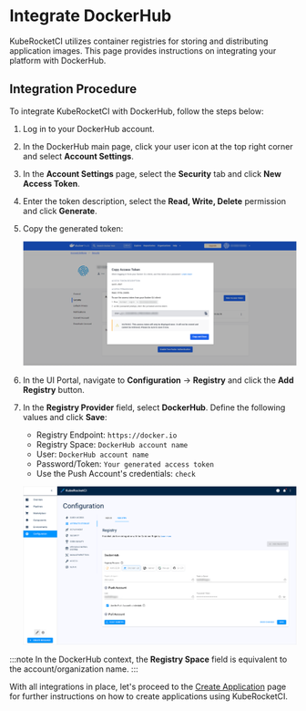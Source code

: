 # Integrate DockerHub

<head>
  <link rel="canonical" href="https://docs.kuberocketci.io/docs/quick-start/integrate-container-registry" />
</head>

KubeRocketCI utilizes container registries for storing and distributing application images. This page provides instructions on integrating your platform with DockerHub.

## Integration Procedure

To integrate KubeRocketCI with DockerHub, follow the steps below:

1. Log in to your DockerHub account.

2. In the DockerHub main page, click your user icon at the top right corner and select **Account Settings**.

3. In the **Account Settings** page, select the **Security** tab and click **New Access Token**.

4. Enter the token description, select the **Read, Write, Delete** permission and click **Generate**.

5. Copy the generated token:

    ![DockerHub token](../assets/quick-start/dockerhub_token.png "DockerHub token")

6. In the UI Portal, navigate to **Configuration** -> **Registry** and click the **Add Registry** button.

7. In the **Registry Provider** field, select **DockerHub**. Define the following values and click **Save**:

    - Registry Endpoint: `https://docker.io`
    - Registry Space: `DockerHub account name`
    - User: `DockerHub account name`
    - Password/Token: `Your generated access token`
    - Use the Push Account's credentials: `check`

    ![DockerHub integration](../assets/quick-start/integrate_docker.png "DockerHub integration")

:::note
  In the DockerHub context, the **Registry Space** field is equivalent to the account/organization name.
:::

With all integrations in place, let's proceed to the [Create Application](./create-application.md) page for further instructions on how to create applications using KubeRocketCI.
